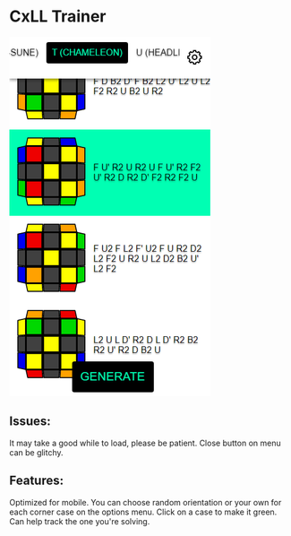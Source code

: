 # CxLL Trainer

<kbd>![Screenshot](cxlltrainer.png)</kbd>

## Issues:

It may take a good while to load, please be patient.
Close button on menu can be glitchy.

## Features:

Optimized for mobile.
You can choose random orientation or your own for each corner case on the options menu.
Click on a case to make it green. Can help track the one you're solving.
